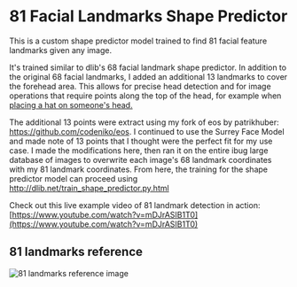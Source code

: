 81 Facial Landmarks Shape Predictor
===============
This is a custom shape predictor model trained to find 81 facial feature landmarks given any image.

It's trained similar to dlib's 68 facial landmark shape predictor. In addition to the original 68 facial landmarks, I added an additional 13 landmarks to cover the forehead area. This allows for precise head detection and for image operations that require points along the top of the head, for example when [placing a hat on someone's head.](https://github.com/codeniko/shape_predictor_81_face_landmarks/raw/master/transformation_example.bmp)

The additional 13 points were extract using my fork of eos by patrikhuber: https://github.com/codeniko/eos. I continued to use the Surrey Face Model and made note of 13 points that I thought were the perfect fit for my use case. I made the modifications here, then ran it on the entire ibug large database of images to overwrite each image's 68 landmark coordinates with my 81 landmark coordinates. From here, the training for the shape predictor model can proceed using http://dlib.net/train_shape_predictor.py.html

Check out this live example video of 81 landmark detection in action: [https://www.youtube.com/watch?v=mDJrASIB1T0](https://www.youtube.com/watch?v=mDJrASIB1T0)

81 landmarks reference
----------------
<img src="https://github.com/codeniko/shape_predictor_81_face_landmarks/raw/master/81_facial_landmarks_reference.jpg" alt="81 landmarks reference image"></img>
